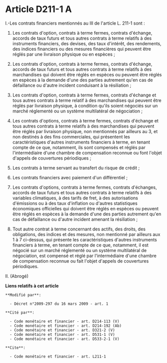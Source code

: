 # Article D211-1 A

I.-Les contrats financiers mentionnés au III de l'article L. 211-1 sont : 

1. Les contrats d'option, contrats à terme fermes, contrats d'échange, accords de taux futurs et tous autres contrats à terme
relatifs à des instruments financiers, des devises, des taux d'intérêt, des rendements, des indices financiers ou des mesures
financières qui peuvent être réglés par une livraison physique ou en espèces ; 

2. Les contrats d'option, contrats à terme fermes, contrats d'échange, accords de taux futurs et tous autres contrats à terme
relatifs à des marchandises qui doivent être réglés en espèces ou peuvent être réglés en espèces à la demande d'une des
parties autrement qu'en cas de défaillance ou d'autre incident conduisant à la résiliation ; 

3. Les contrats d'option, contrats à terme fermes, contrats d'échange et tous autres contrats à terme relatif à des
marchandises qui peuvent être réglés par livraison physique, à condition qu'ils soient négociés sur un marché réglementé ou
un système multilatéral de négociation ; 

4. Les contrats d'options, contrats à terme fermes, contrats d'échange et tous autres contrats à terme relatifs à des
marchandises qui peuvent être réglés par livraison physique, non mentionnés par ailleurs au 3, et non destinés à des fins
commerciales, qui présentent les caractéristiques d'autres instruments financiers à terme, en tenant compte de ce que,
notamment, ils sont compensés et réglés par l'intermédiaire d'une chambre de compensation reconnue ou font l'objet d'appels
de couvertures périodiques ; 

5. Les contrats à terme servant au transfert du risque de crédit ; 

6. Les contrats financiers avec paiement d'un différentiel ; 

7. Les contrats d'options, contrats à terme fermes, contrats d'échanges, accords de taux futurs et tous autres contrats à
terme relatifs à des variables climatiques, à des tarifs de fret, à des autorisations d'émissions ou à des taux d'inflation
ou d'autres statistiques économiques officielles qui doivent être réglés en espèces ou peuvent être réglés en espèces à la
demande d'une des parties autrement qu'en cas de défaillance ou d'autre incident amenant la résiliation ; 

8. Tout autre contrat à terme concernant des actifs, des droits, des obligations, des indices et des mesures, non mentionné
par ailleurs aux 1 à 7 ci-dessus, qui présente les caractéristiques d'autres instruments financiers à terme, en tenant compte
de ce que, notamment, il est négocié sur un marché réglementé ou un système multilatéral de négociation, est compensé et
réglé par l'intermédiaire d'une chambre de compensation reconnue ou fait l'objet d'appels de couvertures périodiques. 

II. (Abrogé)

**Liens relatifs à cet article**

	**Modifié par**:

	  - Décret n°2009-297 du 16 mars 2009 - art. 1

	**Cité par**:

	  - Code monétaire et financier - art. D214-113 (V)
	  - Code monétaire et financier - art. D214-192 (Ab)
	  - Code monétaire et financier - art. D321-2 (V)
	  - Code monétaire et financier - art. D531-1 (V)
	  - Code monétaire et financier - art. D533-2-1 (V)

	**Cite**:

	  - Code monétaire et financier - art. L211-1
